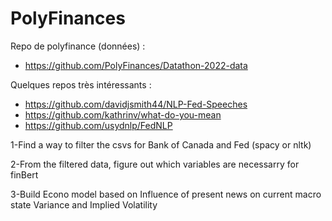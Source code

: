 # PolyFinances

Repo de polyfinance (données) :
- https://github.com/PolyFinances/Datathon-2022-data

Quelques repos très intéressants : 

- https://github.com/davidjsmith44/NLP-Fed-Speeches
- https://github.com/kathrinv/what-do-you-mean
- https://github.com/usydnlp/FedNLP

1-Find a way to filter the csvs for Bank of Canada and Fed (spacy or nltk)

2-From the filtered data, figure out which variables are necessarry for finBert

3-Build Econo model based on
  Influence of present news on current macro state
  Variance and Implied Volatility
  
  
